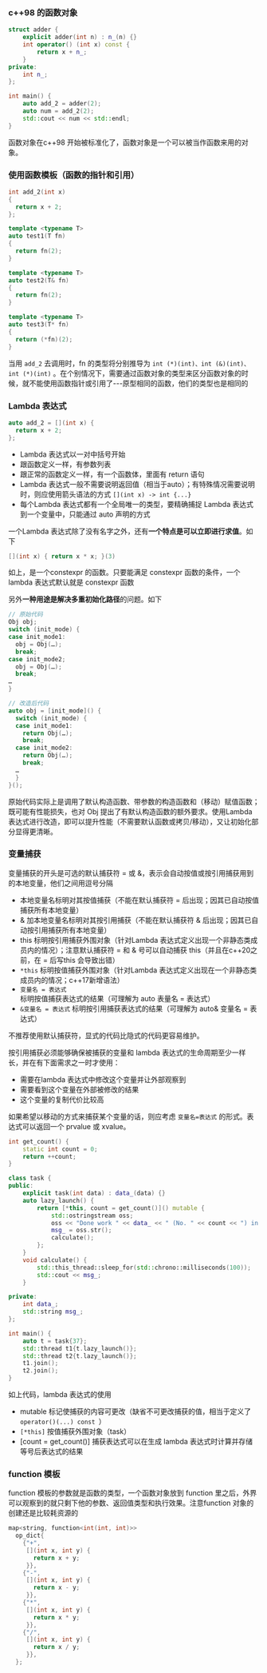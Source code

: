 ### c++98 的函数对象

```c++
struct adder {
    explicit adder(int n) : n_(n) {}
    int operator() (int x) const {
        return x + n_;
    }
private:
    int n_;
};

int main() {
    auto add_2 = adder(2);
    auto num = add_2(2);
    std::cout << num << std::endl;
}
```

函数对象在c++98 开始被标准化了，函数对象是一个可以被当作函数来用的对象。

### 使用函数模板（函数的指针和引用）

```c++
int add_2(int x)
{
  return x + 2;
};

template <typename T>
auto test1(T fn)
{
  return fn(2);
}

template <typename T>
auto test2(T& fn)
{
  return fn(2);
}

template <typename T>
auto test3(T* fn)
{
  return (*fn)(2);
}
```

当用 `add_2` 去调用时，fn 的类型将分别推导为 `int (*)(int)、int (&)(int)、int (*)(int)` 。在个别情况下，需要通过函数对象的类型来区分函数对象的时候，就不能使用函数指针或引用了---原型相同的函数，他们的类型也是相同的

### Lambda 表达式

```c++
auto add_2 = [](int x) {
  return x + 2;
};
```

- Lambda 表达式以一对中括号开始
- 跟函数定义一样，有参数列表
- 跟正常的函数定义一样，有一个函数体，里面有 return 语句
- Lambda 表达式一般不需要说明返回值（相当于auto）；有特殊情况需要说明时，则应使用箭头语法的方式 `[](int x) -> int {...}` 
- 每个Lambda 表达式都有一个全局唯一的类型，要精确捕捉 Lambda 表达式到一个变量中，只能通过 auto 声明的方式

一个Lambda 表达式除了没有名字之外，还有**一个特点是可以立即进行求值**。如下

```c++
[](int x) { return x * x; }(3)
```

如上，是一个constexpr 的函数。只要能满足 constexpr 函数的条件，一个lambda 表达式默认就是 constexpr 函数

另外**一种用途是解决多重初始化路径**的问题。如下

```c++
// 原始代码
Obj obj;
switch (init_mode) {
case init_mode1:
  obj = Obj(…);
  break;
case init_mode2;
  obj = Obj(…);
  break;
…
}

// 改造后代码
auto obj = [init_mode]() {
  switch (init_mode) {
  case init_mode1:
    return Obj(…);
    break;
  case init_mode2:
    return Obj(…);
    break;
  …
  }
}();
```

原始代码实际上是调用了默认构造函数、带参数的构造函数和（移动）赋值函数；既可能有性能损失，也对 Obj 提出了有默认构造函数的额外要求。使用Lambda 表达式进行改造，即可以提升性能（不需要默认函数或拷贝/移动），又让初始化部分显得更清晰。

### 变量捕获

变量捕获的开头是可选的默认捕获符 = 或 &，表示会自动按值或按引用捕获用到的本地变量，他们之间用逗号分隔

- 本地变量名标明对其按值捕获（不能在默认捕获符 = 后出现；因其已自动按值捕获所有本地变量）
- & 加本地变量名标明对其按引用捕获（不能在默认捕获符 & 后出现；因其已自动按引用捕获所有本地变量）
- this 标明按引用捕获外围对象（针对Lambda 表达式定义出现一个非静态类成员内的情况）；注意默认捕获符 = 和 & 号可以自动捕获 this（并且在c++20之前，在 = 后写this 会导致出错）
- `*this` 标明按值捕获外围对象（针对Lambda 表达式定义出现在一个非静态类成员内的情况；c++17新增语法）
- `变量名 = 表达式` 标明按值捕获表达式的结果（可理解为 auto 表量名 = 表达式）
- `&变量名 = 表达式` 标明按引用捕获表达式的结果（可理解为 auto& 变量名 = 表达式）

不推荐使用默认捕获符，显式的代码比隐式的代码更容易维护。

按引用捕获必须能够确保被捕获的变量和 lambda 表达式的生命周期至少一样长，并在有下面需求之一时才使用：

- 需要在lambda 表达式中修改这个变量并让外部观察到
- 需要看到这个变量在外部被修改的结果
- 这个变量的复制代价比较高

如果希望以移动的方式来捕获某个变量的话，则应考虑 `变量名=表达式` 的形式。表达式可以返回一个 prvalue 或 xvalue。

```c++
int get_count() {
    static int count = 0;
    return ++count;
}

class task {
public:
    explicit task(int data) : data_(data) {}
    auto lazy_launch() {
        return [*this, count = get_count()]() mutable {
            std::ostringstream oss;
            oss << "Done work " << data_ << " (No. " << count << ") in thread " << std::this_thread::get_id() << '\n';
            msg_ = oss.str();
            calculate();
        };
    }
    void calculate() {
        std::this_thread::sleep_for(std::chrono::milliseconds(100));
        std::cout << msg_;
    }

private:
    int data_;
    std::string msg_;
};

int main() {
    auto t = task{37};
    std::thread t1{t.lazy_launch()};
    std::thread t2{t.lazy_launch()};
    t1.join();
    t2.join();
}
```

如上代码，lambda 表达式的使用

- mutable 标记使捕获的内容可更改（缺省不可更改捕获的值，相当于定义了 `operator()(...) const `）
- `[*this]` 按值捕获外围对象（task）
- [count = get_count()] 捕获表达式可以在生成 lambda 表达式时计算并存储等号后表达式的结果

### function 模板

function 模板的参数就是函数的类型，一个函数对象放到 function 里之后，外界可以观察到的就只剩下他的参数、返回值类型和执行效果。注意function 对象的创建还是比较耗资源的

```c++
map<string, function<int(int, int)>>
  op_dict{
    {"+",
     [](int x, int y) {
       return x + y;
     }},
    {"-",
     [](int x, int y) {
       return x - y;
     }},
    {"*",
     [](int x, int y) {
       return x * y;
     }},
    {"/",
     [](int x, int y) {
       return x / y;
     }},
  };
```

